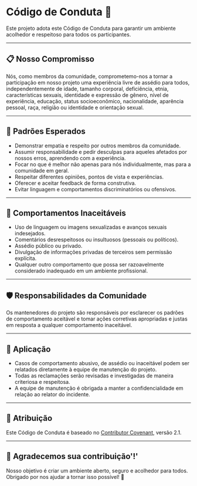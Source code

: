 # Código de Conduta 🤝

Este projeto adota este Código de Conduta para garantir um ambiente acolhedor e respeitoso para todos os participantes.

---

## 📋 Nosso Compromisso

Nós, como membros da comunidade, comprometemo-nos a tornar a participação em nosso projeto uma experiência livre de assédio para todos, independentemente de idade, tamanho corporal, deficiência, etnia, características sexuais, identidade e expressão de gênero, nível de experiência, educação, status socioeconômico, nacionalidade, aparência pessoal, raça, religião ou identidade e orientação sexual.

---

## 🤝 Padrões Esperados

- Demonstrar empatia e respeito por outros membros da comunidade.
- Assumir responsabilidade e pedir desculpas para aqueles afetados por nossos erros, aprendendo com a experiência.
- Focar no que é melhor não apenas para nós individualmente, mas para a comunidade em geral.
- Respeitar diferentes opiniões, pontos de vista e experiências.
- Oferecer e aceitar feedback de forma construtiva.
- Evitar linguagem e comportamentos discriminatórios ou ofensivos.

---

## 🚫 Comportamentos Inaceitáveis

- Uso de linguagem ou imagens sexualizadas e avanços sexuais indesejados.
- Comentários desrespeitosos ou insultuosos (pessoais ou políticos).
- Assédio público ou privado.
- Divulgação de informações privadas de terceiros sem permissão explícita.
- Qualquer outro comportamento que possa ser razoavelmente considerado inadequado em um ambiente profissional.

---

## 🛡️ Responsabilidades da Comunidade

Os mantenedores do projeto são responsáveis por esclarecer os padrões de comportamento aceitável e tomar ações corretivas apropriadas e justas em resposta a qualquer comportamento inaceitável.

---

## 📝 Aplicação

- Casos de comportamento abusivo, de assédio ou inaceitável podem ser relatados diretamente à equipe de manutenção do projeto.
- Todas as reclamações serão revisadas e investigadas de maneira criteriosa e respeitosa.
- A equipe de manutenção é obrigada a manter a confidencialidade em relação ao relator do incidente.

---

## 📜 Atribuição

Este Código de Conduta é baseado no [Contributor Covenant](https://www.contributor-covenant.org/), versão 2.1.

---

## 🙌 Agradecemos sua contribuição'!'

Nosso objetivo é criar um ambiente aberto, seguro e acolhedor para todos. Obrigado por nos ajudar a tornar isso possível! 🚀
